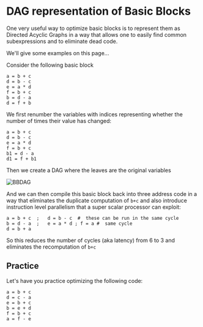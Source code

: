 # DAG representation of Basic Blocks
One very useful way to optimize basic blocks is to represent them as Directed Acyclic Graphs
in a way that allows one to easily find common subexpressions and to eliminate dead code.

We'll give some examples on this page...

Consider the following basic block
```
a = b + c
d = b - c
e = a * d
f = b + c
b = d - a
d = f + b
```
We first renumber the variables with indices representing whether the number of times their value has changed:
```
a = b + c
d = b - c
e = a * d
f = b + c
b1 = d - a
d1 = f + b1
```

Then we create a DAG where the leaves are the original variables

![BBDAG](bbdag0.jpg)

And we can then compile this basic block back into three address code in a way that
eliminates the duplicate computation of ```b+c``` and also introduce instruction level parallelism
that a super scalar processor can exploit:
```
a = b + c  ;   d = b - c  #  these can be run in the same cycle
b = d - a  ;   e = a * d ; f = a #  same cycle
d = b + a
```
So this reduces the number of cycles (aka latency) from 6 to 3 and eliminates the recomputation of ```b+c```

## Practice
Let's have you practice optimizing the following code:
```
a = b + c
d = c - a
e = b + c
b = e + d
f = b + c
a = f - e
```


